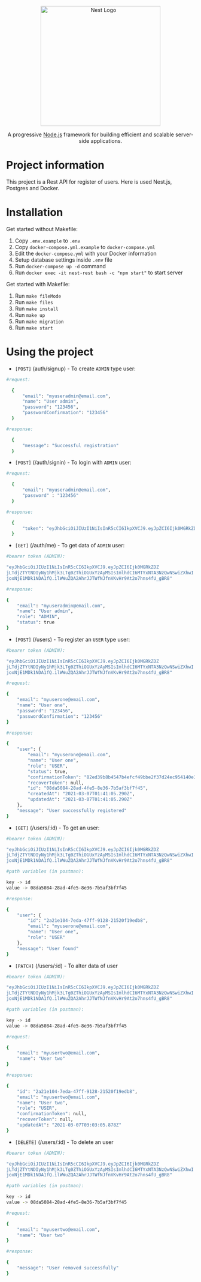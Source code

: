 <p align="center">
  <a href="http://nestjs.com/" target="blank"><img src="https://nestjs.com/img/logo_text.svg" width="320" alt="Nest Logo" /></a>
</p>

[circleci-image]: https://img.shields.io/circleci/build/github/nestjs/nest/master?token=abc123def456
[circleci-url]: https://circleci.com/gh/nestjs/nest

  <p align="center">A progressive <a href="http://nodejs.org" target="_blank">Node.js</a> framework for building efficient and scalable server-side applications.</p>


# Project information

This project is a Rest API for register of users. Here is used Nest.js, Postgres and Docker.


# Installation

Get started without Makefile:

1. Copy `.env.example` to `.env` 
2. Copy `docker-compose.yml.example` to `docker-compose.yml`
3. Edit the `docker-compose.yml` with your Docker information
4. Setup database settings inside `.env` file
5. Run `docker-compose up -d` command
6. Run `docker exec -it nest-rest bash -c "npm start"` to start server

Get started with Makefile:

1. Run `make fileMode`
2. Run `make files`
3. Run `make install`
4. Run `make up`
5. Run `make migration`
6. Run `make start`

# Using the project

- `[POST]` (auth/signup) - To create `ADMIN` type user: 

```bash
#request:

  {
      "email": "myuseradmin@email.com",
      "name": "User admin",
      "password": "123456",
      "passwordConfirmation": "123456"
  }

#response:

  {
      "message": "Successful registration"
  }
```

- `[POST]` (/auth/signin) - To login with `ADMIN` user: 

```bash
#request:

  {
      "email": "myuseradmin@email.com",
      "password" : "123456"
  }

#response:

  {
      "token": "eyJhbGciOiJIUzI1NiIsInR5cCI6IkpXVCJ9.eyJpZCI6Ijk0MGRkZDZjLTdjZTYtNDIyNy1hMjk3LTg0ZThiOGUxYzAyMSIsImlhdCI6MTYxNTA3NzQwNSwiZXhwIjoxNjE1MDk1NDA1fQ.ilWWuZQA2AhrJJTWfNJfnVKvHr9At2o7hns4fU_gBR8"
  }
```

- `[GET]` (/auth/me) - To get data of `ADMIN` user:

```bash
#bearer token (ADMIN):

"eyJhbGciOiJIUzI1NiIsInR5cCI6IkpXVCJ9.eyJpZCI6Ijk0MGRkZDZ
jLTdjZTYtNDIyNy1hMjk3LTg0ZThiOGUxYzAyMSIsImlhdCI6MTYxNTA3NzQwNSwiZXhwI
joxNjE1MDk1NDA1fQ.ilWWuZQA2AhrJJTWfNJfnVKvHr9At2o7hns4fU_gBR8"

#response:

{
    "email": "myuseradmin@email.com",
    "name": "User admin",
    "role": "ADMIN",
    "status": true
}
```

- `[POST]` (/users) - To register an `USER` type user:

```bash
#bearer token (ADMIN):

"eyJhbGciOiJIUzI1NiIsInR5cCI6IkpXVCJ9.eyJpZCI6Ijk0MGRkZDZ
jLTdjZTYtNDIyNy1hMjk3LTg0ZThiOGUxYzAyMSIsImlhdCI6MTYxNTA3NzQwNSwiZXhwI
joxNjE1MDk1NDA1fQ.ilWWuZQA2AhrJJTWfNJfnVKvHr9At2o7hns4fU_gBR8"

#request:

{
    "email": "myuserone@email.com",
    "name": "User one",
    "password": "123456",
    "passwordConfirmation": "123456"
}

#response:

{
    "user": {
        "email": "myuserone@email.com",
        "name": "User one",
        "role": "USER",
        "status": true,
        "confirmationToken": "82ed39b8b4547b4efcf49bbe2f37d24ec954140e33da89b561e505dd74d9e608",
        "recoverToken": null,
        "id": "08da5084-28ad-4fe5-8e36-7b5af3bf7f45",
        "createdAt": "2021-03-07T01:41:05.290Z",
        "updatedAt": "2021-03-07T01:41:05.290Z"
    },
    "message": "User successfully registered"
}
```

- `[GET]` (/users/:id) - To get an user:

```bash
#bearer token (ADMIN):

"eyJhbGciOiJIUzI1NiIsInR5cCI6IkpXVCJ9.eyJpZCI6Ijk0MGRkZDZ
jLTdjZTYtNDIyNy1hMjk3LTg0ZThiOGUxYzAyMSIsImlhdCI6MTYxNTA3NzQwNSwiZXhwI
joxNjE1MDk1NDA1fQ.ilWWuZQA2AhrJJTWfNJfnVKvHr9At2o7hns4fU_gBR8"

#path variables (in postman):

key -> id
value -> 08da5084-28ad-4fe5-8e36-7b5af3bf7f45

#response:

{
    "user": {
        "id": "2a21e104-7eda-47ff-9128-21520f19edb8",
        "email": "myuserone@email.com",
        "name": "User one",
        "role": "USER"
    },
    "message": "User found"
}
```

- `[PATCH]` (/users/:id)  - To alter data of user

```bash
#bearer token (ADMIN):

"eyJhbGciOiJIUzI1NiIsInR5cCI6IkpXVCJ9.eyJpZCI6Ijk0MGRkZDZ
jLTdjZTYtNDIyNy1hMjk3LTg0ZThiOGUxYzAyMSIsImlhdCI6MTYxNTA3NzQwNSwiZXhwI
joxNjE1MDk1NDA1fQ.ilWWuZQA2AhrJJTWfNJfnVKvHr9At2o7hns4fU_gBR8"

#path variables (in postman):

key -> id
value -> 08da5084-28ad-4fe5-8e36-7b5af3bf7f45

#request:

{
    "email": "myusertwo@email.com",
    "name": "User two"
}

#response:

{
    "id": "2a21e104-7eda-47ff-9128-21520f19edb8",
    "email": "myusertwo@email.com",
    "name": "User two",
    "role": "USER",
    "confirmationToken": null,
    "recoverToken": null,
    "updatedAt": "2021-03-07T03:03:05.878Z"
}
```

- `[DELETE]` (/users/:id)  - To delete an user

```bash
#bearer token (ADMIN):

"eyJhbGciOiJIUzI1NiIsInR5cCI6IkpXVCJ9.eyJpZCI6Ijk0MGRkZDZ
jLTdjZTYtNDIyNy1hMjk3LTg0ZThiOGUxYzAyMSIsImlhdCI6MTYxNTA3NzQwNSwiZXhwI
joxNjE1MDk1NDA1fQ.ilWWuZQA2AhrJJTWfNJfnVKvHr9At2o7hns4fU_gBR8"

#path variables (in postman):

key -> id
value -> 08da5084-28ad-4fe5-8e36-7b5af3bf7f45

#request:

{
    "email": "myusertwo@email.com",
    "name": "User two"
}

#response:

{
    "message": "User removed successfully"
}
```